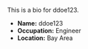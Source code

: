 This is a bio for ddoe123.

- **Name:** ddoe123
- **Occupation:** Engineer
- **Location:** Bay Area
